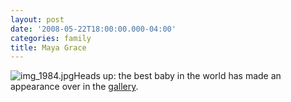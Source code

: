 ```yaml
---
layout: post
date: '2008-05-22T18:00:00.000-04:00'
categories: family
title: Maya Grace
---
```




![img_1984.jpg](/assets/2008/img_1984.jpg)Heads up: the best baby in the world has made an appearance over in the [gallery](/gallery2/v/MayaGraceSpring08/).